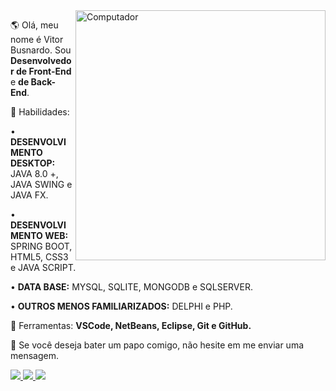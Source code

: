 <img src="https://raw.githubusercontent.com/MicaelliMedeiros/micaellimedeiros/master/image/computer-illustration.png" min-width="400px" max-width="400px" width="400px" align="right" alt="Computador">

<p align="left"> 
  🌎 Olá, meu nome é Vitor Busnardo. Sou <strong>Desenvolvedor de Front-End</strong> e <strong> de Back-End</strong>.
</p>

<p align="left">
  🦄 Habilidades:
  
  •	<strong>DESENVOLVIMENTO DESKTOP:</strong> JAVA 8.0 +, JAVA SWING e JAVA FX.
  
  •	<strong>DESENVOLVIMENTO WEB:</strong> SPRING BOOT, HTML5, CSS3 e JAVA SCRIPT.
  
  •	<strong>DATA BASE:</strong> MYSQL, SQLITE, MONGODB e  SQLSERVER.
  
  •	<strong>OUTROS MENOS FAMILIARIZADOS:</strong> DELPHI e PHP.

</p>

<p align="left">
  💼 Ferramentas: <strong>VSCode, NetBeans, Eclipse, Git e GitHub.</strong>
</p>

<p align="left">
  💌 Se você deseja bater um papo comigo, não hesite em me enviar uma mensagem.
</p>

<p align="left">
  <a href="https://www.instagram.com/iuricode/" alt="Instagram">
    <img src="https://img.shields.io/badge/-Instagram-1C1C1C?style=for-the-badge&logo=Instagram&logoColor=00FFFF&link=https://www.instagram.com/iuricode"/>
  </a>
  
  <a href="https://www.linkedin.com/in/iuricode" alt="Linkedin">
    <img src="https://img.shields.io/badge/-Linkedin-1C1C1C?style=for-the-badge&logo=Linkedin&logoColor=00FFFF&link=https://www.linkedin.com/in/iuricode"/>
  </a>
  
  <a href="https://discord.gg/QevDJqCzaY" alt="Discord">
    <img src="https://img.shields.io/badge/-Discord-1C1C1C?style=for-the-badge&logo=Discord&logoColor=00FFFF&link=https://discord.gg/QevDJqCzaY"/>
  </a>
</p>
